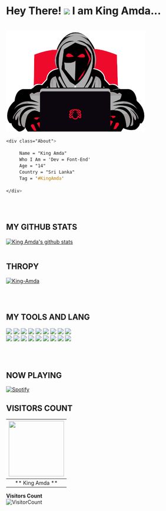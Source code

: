 # Hey There! <img src="https://i.pinimg.com/originals/01/63/6c/01636c5434cd0462086620c60fdfec16.gif" width="70px"> I am King Amda...
<br>
<img src="https://github.com/rixon-cochi/rixon-cochi/raw/main/IMG/Hack-This-SIte-Basic-9-ngr-5QXatUvRfM.gif" style="max-width:75%;">
<br>


```css
<div class="About">

     Name = "King Amda"
     Who I Am = 'Dev = Font-End'
     Age = "14"
     Country = "Sri Lanka"
     Tag = '#KingAmda'
     
</div>
     
```
<br>

## MY GITHUB STATS

 <a href="https://github.com/King-Amda/handle-path-oz">
    <img align="center" alt=" King Amda's github stats" src="https://github-readme-stats.vercel.app/api?username=King-Amda&show_icons=true&theme=midnight-purple" />
  </a>
<br>
<br>
  
## THROPY
<p> <a href="https://github.com/King-Amda"><img src="https://github-profile-trophy.vercel.app/?username=King-Amda&no-bg=true" alt="King-Amda" /></a> </p>

<br><br>



## MY TOOLS AND LANG

<p align ="left">
<a href="https://aws.amazon.com" target="_blank"><img src="https://img.icons8.com/color/48/000000/amazon-web-services.png"/></a>
<a href="https://portal.azure.com" target="_blank"><img src="https://img.icons8.com/color/48/000000/azure.png"/></a>
<a href="https://cloud.google.com" target="_blank"><img src="https://img.icons8.com/fluency/48/000000/google-cloud.png"/></a>
<a href="https://heroku.com" target="_blank"><img src="https://img.icons8.com/color/48/000000/heroku.png"/></a>
<a href="https://www.linux.org" target="_blank"><img src="https://img.icons8.com/color/48/000000/linux--v1.png"/></a>
<a href="https://www.mongodb.com" target="_blank"><img src="https://img.icons8.com/color/48/000000/mongodb.png"/></a>
<a href="https://www.python.org" target="_blank"><img src="https://img.icons8.com/color/48/000000/python--v1.png"/></a>
<a href="https://redis.io" target="_blank"><img src="https://img.icons8.com/color/48/000000/redis.png"/></a>
<a href="https://www.w3.org/html" target="_blank"><img src="https://img.icons8.com/color/48/000000/html--v1.png"/></a>
<br>
<a href="https://www.w3.org/html" target="_blank"><img src="https://img.icons8.com/color/48/000000/github.png"/></a>
<a href="https://youtube.com" target="_blank"><img src="https://img.icons8.com/color/48/000000/youtube.png"/></a>
<a href="#" target="_blank"><img src="https://img.icons8.com/color/48/000000/notepad-plus-plus"/></a>
<a href="https://freenom.com" target="_blank"><img src="https://img.icons8.com/color/48/000000/domain.png"/></a>
<a href="#" target="_blank"><img src="https://img.icons8.com/color/48/000000/wifi.png"/></a>
<a href="#" target="_blank"><img src="https://img.icons8.com/color/48/000000/android-studio.png"/></a>
<a href="#" target="_blank"><img src="https://img.icons8.com/color/48/000000/windows.png"/></a>
<a href="#" target="_blank"><img src="https://img.icons8.com/color/48/000000/hacking.png"/></a>
<a href="#" target="_blank"><img src="https://img.icons8.com/color/48/000000/kali-linux.png"/></a>     

<br><br>                                                           
## NOW PLAYING
[![Spotify](https://novatorem.vercel.app/api/spotify)](https://spotify.com/)
     


     

## VISITORS COUNT

<!-- Your badges
You can use the website to generate badges: https://shields.io/
-->
| <a href="https://github.com/King-Amda"><img src="https://telegra.ph/file/0ee669c1d3e0120424822.jpg" width="150px" height="150px" /></a> |
|:---------------------------------------------------------------------------------------------------------------------------------------: |
|       ** King Amda **

                                                             
                                                              
 **Visitors Count**  
![VisitorCount](https://profile-counter.glitch.me/{King-Amda}/count.svg) 
                                                             
 
      
